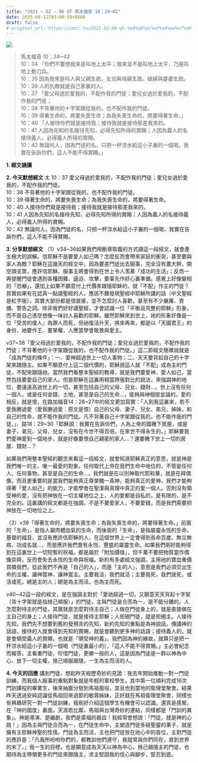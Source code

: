 ```yaml
---
title: "2021 – 02 – 06 QT 馬太福音 10：34~42"
date: 2025-04-12T03:08:59+0800
draft: false
# original_url: https://cmtc.tw/2021-02-06-qt-%e9%a6%ac%e5%a4%aa%e7%a6%8f%e9%9f%b3-10%ef%bc%9a3442
---
```


![](/images/qt.jpg)
> 馬太福音 10：34\~42  
> 10：34 「你們不要想我來是叫地上太平；我來並不是叫地上太平，乃是叫地上動刀兵。  
> 10：35 因為我來是叫人與父親生疏，女兒與母親生疏，媳婦與婆婆生疏。  
> 10：36 人的仇敵就是自己家裏的人。  
> 10：37 「愛父母過於愛我的，不配作我的門徒；愛兒女過於愛我的，不配作我的門徒；  
> 10：38 不背著他的十字架跟從我的，也不配作我的門徒。  
> 10：39 得著生命的，將要失喪生命；為我失喪生命的，將要得著生命。」  
> 10：40 「人接待你們就是接待我；接待我就是接待那差我來的。  
> 10：41 人因為先知的名接待先知，必得先知所得的賞賜；人因為義人的名接待義人，必得義人所得的賞賜。  
> 10：42 無論何人，因為門徒的名，只把一杯涼水給這小子裏的一個喝，我實在告訴你們，這人不能不得賞賜。」

**1. 經文誦讀**

**2.  今天默想經文**
太 10：37 愛父母過於愛我的，不配作我的門徒；愛兒女過於愛我的，不配作我的門徒。  
10：38 不背著他的十字架跟從我的，也不配作我的門徒。  
10：39 得著生命的，將要失喪生命；為我失喪生命的，將要得著生命。  
10：40 人接待你們就是接待我；接待我就是接待那差我來的。  
10：41 人因為先知的名接待先知，必得先知所得的賞賜；人因為義人的名接待義人，必得義人所得的賞賜。  
10：42 無論何人，因為門徒的名，只把一杯涼水給這小子裏的一個喝，我實在告訴你們，這人不能不得賞賜。

**3. 分享默想經文**
（1）v34\~36如果我們用斷章取義的方式讀這一段經文，就會產生極大的誤解。信耶穌不是要愛人如己嗎？怎麼反而會帶來家庭的衝突，甚至要與家人為敵？耶穌在這幾天的經文中，因為要差門徒出去服事，完全沒有畫大餅，開空頭支票，應許信耶穌、服事主將會得到在世上令人羡慕「成功的生活」；反而一再提醒門徒會遇到各種困難、逼迫、攻擊，要事先作好心裏準備。感覺上好像變相的「恐嚇」，還加上如果不願意付上代價來跟隨耶穌的，就「不配」作主的門徒？其實如果有在認真一點讀聖經的人，應該不難發現聖經中耶穌所講的話（中文聖經是紅字版），其實大部份都是很直接，並不怎麼討人喜歡，甚至有不少嚴厲、責備、警告之詞。除非我們好好讀聖經，才會認識一位「平衡且完整的耶穌」形象，而不是自己憑空想像一味討人喜歡的耶穌。雖然耶穌來到世上，祂的形象好像是一位「受苦的僕人」為罪人而死，但祂復活升天，將來再來，都是以「天國君王」的身份，祂要作王、要掌權，人應當學會敬畏與愛主。

v37\~38「愛父母過於愛我的，不配作我的門徒；愛兒女過於愛我的，不配作我的門徒；不背著他的十字架跟從我的，也不配作我的門徒。」這二節經文簡單說就是「成為門徒的條件」：一、愛神超過世上一切人事物；二、天天要背起自己的十字架來跟隨主。如果不願意付上這二個代價的，耶穌說這人就「不配」成為主的門徒，不配來跟隨祂。當然我們看整本聖經的教導，就是我們要愛神、愛人如己，當然包括要愛自己的家人。但是耶穌在這裏用相當誇張對比的說法，來強調神的地位，要遠遠高過世上的一切，甚至包括自己的父母、兒女、錢財…。世上沒有任何一個人，或是任何金錢、土地，甚至是自己的生命…，能夠與神相提並論的。愛的相反，就是恨，在路加福音14：26\~27中的經文更加寫實：「人到我這裏來，若不愛我勝過愛（愛我勝過愛：原文是恨）自己的父母、妻子、兒女、弟兄、姊妹，和自己的性命，就不能作我的門徒。凡不背著自己十字架跟從我的，也不能作我的門徒。」、路18：29\~30「耶穌說：我實在告訴你們，人為上帝的國撇下房屋，或是妻子、弟兄、父母、兒女，沒有在今世不得百倍，在來世不得永生的。」耶穌要我們愛神愛到一個地步，就是好像要恨自己親密的家人…？還要撇下世上一切的房屋、錢財…？

如果我們用整本聖經的觀念來看這一段經文，就會知道耶穌真正的意思，就是神是我們唯一的主、唯一最愛的對象，任何取代上帝在我們生命中地位的，不管是任何人、任何事物，甚至是自己的生命…，我們就是在以別神取代耶和華，就是在拜偶像。而且更重要的是當我們能夠真正尊榮獨一真神，能夠真正的愛神，我們才能夠得著「愛人如己」的能力，才能學會在聖潔與真理中真正的愛一個人。否則沒有領受神的愛，沒有把神放在一切主權地位之上，人的愛都是自私的，是有限的，是不完全的。這裏講的經文都是在強調，不是不要愛家人，不要愛錢，而是我們需要把神放在一切地位之上。

（2）v39「得著生命的，將要失喪生命；為我失喪生命的，將要得著生命。」前面的「生命」，是指人屬肉體血氣的生命，而後面的「生命」，是指屬靈永恆的生命。基督的福音，並沒有應許信耶穌的人，在這個世界上一定會得到長命百歲、無災無病、功成名就…，而是應許我們會有永恆、豐盛的屬靈生命。如果我們剛好能夠得到在這裏世上一切短暫的祝福，都是屬於「附加價值」，但千萬不要把物質當作偶像崇拜，反而會失去永恆的生命與祝福。新約有多處經文強調，主用祂的寶血重價買贖我們，從此我們不再是「自己的人」，而是「主的人」，意思是我們必須交出生命的主權，讓神當神，讓神當主。主要我活，我們就活；主要我死，我們就死，或活或死，總是主的人；總是為主而活，也為主而死。

v40\~42這一段的經文，是在強調主對於「愛祂超過一切，又願意天天背起十字架（背十字架就是指捨己順服）」的門徒，主與門徒是合而為一，是不能分離的。人怎麼對待主的門徒，其實就是怎麼對待主自己；人做在門徒身上的，就是直接做在主自己的身上；人接待門徒，就是接待主耶穌；人拒絕門徒，就是拒絕主。人接待先知，我們先不想要到舊約發預言的先知，新約先知的重點是為神說話，傳講神的話語，接待的人就會得到先知的賞賜，就是會聽到更多神的話語；接待義人的，就是會領受義人的賞賜，也就是「領受神的義」。我們因為神的緣故，就算只是把一杯涼水給這小子裏的一個喝（門徒裏最小的），「這人不能不得賞賜。」主必會紀念而報答。主看重門徒、珍惜門徒，更勝一般的人，這是因為門徒是一群以神為中心、放下一切主權，捨己順服跟隨，一生為主而活的人。

**4. 今天的回應**
講到門徒，想起昨天經歷奇妙的見證：我去年開始推動一對一門徒訓練，而我個人服事的重點對象就是年輕的軍校學生，其中第一位順利完成16次門訓課程的畢業生，後來抽韱分發到馬祖服役，並且也到當地的衛理堂聚會。結果昨天透過安純認識從馬祖回來過節的敏蓉姊妹，正好就在馬祖衛理堂聚會，同樣也有興趣研究一對一門徒訓練，我剛好介紹這個學生有機會可以認識。還真是感覺，在「神的國度」裏面，天涯若比鄰，馬祖與台灣奇妙的連結，同樣都是「門訓的異象」。神是導演、是編劇，我們是蒙福的器皿！我經常會想說：「門徒，就是神的心跳！」因為主與門徒合而為一，在門徒生命中，主塑造門徒多結聖靈的果子，就是擁有主耶穌神聖的性情。門徒為主而活，主也把門徒放在祂心中的首位，主對門徒的應許是：「凡我所吩咐你們的，都教訓他們遵守，我就常與你們同在，直到世界的末了。」我一生的目標，也是願意成為天天以神為中心，捨己跟隨主的門徒，也期待為主帶領更多的門徒來跟隨主，求主堅固我的信心與腳步，堅忍到底。
